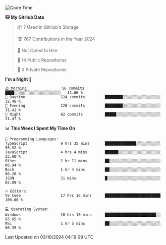 <!--START_SECTION:waka-->
![Code Time](http://img.shields.io/badge/Code%20Time-6%2C174%20hrs%2049%20mins-blue)

**🐱 My GitHub Data** 

> 📦 ? Used in GitHub's Storage 
 > 
> 🏆 767 Contributions in the Year 2024
 > 
> 🚫 Not Opted to Hire
 > 
> 📜 14 Public Repositories 
 > 
> 🔑 0 Private Repositories 
 > 
**I'm a Night 🦉** 

```text
🌞 Morning                56 commits          ████░░░░░░░░░░░░░░░░░░░░░   14.66 % 
🌆 Daytime                124 commits         ████████░░░░░░░░░░░░░░░░░   32.46 % 
🌃 Evening                120 commits         ████████░░░░░░░░░░░░░░░░░   31.41 % 
🌙 Night                  82 commits          █████░░░░░░░░░░░░░░░░░░░░   21.47 % 
```


📊 **This Week I Spent My Time On** 

```text
💬 Programming Languages: 
TypeScript               9 hrs 35 mins       ██████████████░░░░░░░░░░░   55.52 % 
JavaScript               4 hrs 4 mins        ██████░░░░░░░░░░░░░░░░░░░   23.60 % 
Other                    1 hr 11 mins        ██░░░░░░░░░░░░░░░░░░░░░░░   06.94 % 
Bash                     1 hr 4 mins         ██░░░░░░░░░░░░░░░░░░░░░░░   06.26 % 
JSON                     31 mins             █░░░░░░░░░░░░░░░░░░░░░░░░   03.09 % 

🔥 Editors: 
VS Code                  17 hrs 16 mins      █████████████████████████   100.00 % 

💻 Operating System: 
Windows                  16 hrs 10 mins      ███████████████████████░░   93.65 % 
Mac                      1 hr 5 mins         ██░░░░░░░░░░░░░░░░░░░░░░░   06.35 % 
```


 Last Updated on 03/10/2024 04:19:09 UTC
<!--END_SECTION:waka-->

